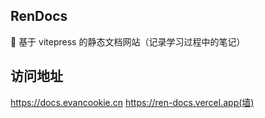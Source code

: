 ## RenDocs

📖 基于 vitepress 的静态文档网站（记录学习过程中的笔记）

## 访问地址
https://docs.evancookie.cn
https://ren-docs.vercel.app(墙)
